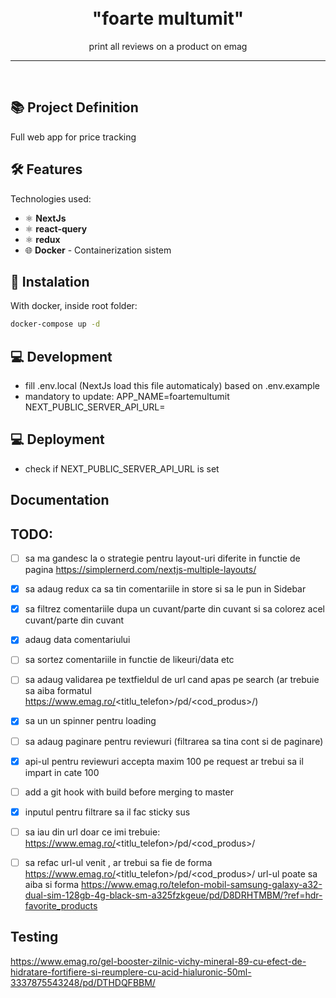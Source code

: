 
<h1 align="center">
<br>
  "foarte multumit"
</h1>

<p align="center">print all reviews on a product on emag</p>

<hr />
<br />


## 📚 Project Definition

Full web app for price tracking


## 🛠️ Features

Technologies used:

- ⚛️ **NextJs**
- ⚛️ **react-query**
- ⚛️ **redux**
- 🌐 **Docker** - Containerization sistem


## 🚀 Instalation
With docker, inside root folder: 
```sh
docker-compose up -d
```

## 💻 Development
- fill .env.local (NextJs load this file automaticaly) based on .env.example
- mandatory to update:
  APP_NAME=foartemultumit
  NEXT_PUBLIC_SERVER_API_URL=

## 💻 Deployment
- check if NEXT_PUBLIC_SERVER_API_URL is set

## Documentation


## TODO:
- [ ] sa ma gandesc la o strategie pentru layout-uri diferite in functie de pagina
  https://simplernerd.com/nextjs-multiple-layouts/
- [x] sa adaug redux ca sa tin comentariile in store si sa le pun in Sidebar
- [x] sa filtrez comentariile dupa un cuvant/parte din cuvant si sa colorez acel cuvant/parte din cuvant
- [x] adaug data comentariului
- [ ] sa sortez comentariile in functie de likeuri/data etc
- [ ] sa adaug validarea pe textfieldul de url cand apas pe search (ar trebuie sa aiba formatul https://www.emag.ro/<titlu_telefon>/pd/<cod_produs>/)
- [x] sa un un spinner pentru loading
- [ ] sa adaug paginare pentru reviewuri (filtrarea sa tina cont si de paginare)
- [x] api-ul pentru reviewuri accepta maxim 100 pe request ar trebui sa il impart in cate 100
- [ ] add a git hook with build before merging to master
- [x] inputul pentru filtrare sa il fac sticky sus
- [ ] sa iau din url doar ce imi trebuie: https://www.emag.ro/<titlu_telefon>/pd/<cod_produs>/
- [ ] sa refac url-ul venit , ar trebui sa fie de forma
    https://www.emag.ro/<titlu_telefon>/pd/<cod_produs>/
      url-ul poate sa aiba si forma
      https://www.emag.ro/telefon-mobil-samsung-galaxy-a32-dual-sim-128gb-4g-black-sm-a325fzkgeue/pd/D8DRHTMBM/?ref=hdr-favorite_products


## Testing
https://www.emag.ro/gel-booster-zilnic-vichy-mineral-89-cu-efect-de-hidratare-fortifiere-si-reumplere-cu-acid-hialuronic-50ml-3337875543248/pd/DTHDQFBBM/





